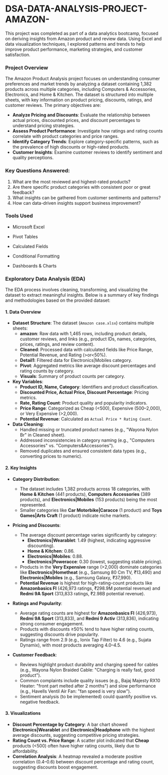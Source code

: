 # DSA-DATA-ANALYSIS-PROJECT-AMAZON-
This project was completed as part of a data analytics bootcamp, focused on deriving insights from Amazon product and review data. Using Excel and data visualization techniques, I explored patterns and trends to help improve product performance, marketing strategies, and customer satisfaction.

### Project Overview
The Amazon Product Analysis project focuses on understanding consumer preferences and market trends by analyzing a dataset containing 1,382 products across multiple categories, including Computers & Accessories, Electronics, and Home & Kitchen. The dataset is structured into multiple sheets, with key information on product pricing, discounts, ratings, and customer reviews. The primary objectives are:
- **Analyze Pricing and Discounts**: Evaluate the relationship between actual prices, discounted prices, and discount percentages to understand pricing strategies.
- **Assess Product Performance**: Investigate how ratings and rating counts correlate with product categories and price ranges.
- **Identify Category Trends**: Explore category-specific patterns, such as the prevalence of high discounts or high-rated products.
- **Customer Insights**: Examine customer reviews to identify sentiment and quality perceptions.

### Key Questions Answered:
1. What are the most reviewed and highest-rated products?
2. Are there specific product categories with consistent poor or great feedback?
3. What insights can be gathered from customer sentiments and patterns?
4. How can data-driven insights support business improvement?


### Tools Used
- Microsoft Excel

- Pivot Tables

- Calculated Fields

- Conditional Formatting

- Dashboards & Charts


### Exploratory Data Analysis (EDA)
The EDA process involves cleaning, transforming, and visualizing the dataset to extract meaningful insights. Below is a summary of key findings and methodologies based on the provided dataset:

#### 1. Data Overview
- **Dataset Structure**: The dataset (`Amazon case.xlsx`) contains multiple sheets:
  - **amazon**: Raw data with 1,465 rows, including product details, customer reviews, and links (e.g., product IDs, names, categories, prices, ratings, and review content).
  - **Cleaned**: Processed data with calculated fields like Price Range, Potential Revenue, and Rating (>or<50%).
  - **Detail1**: Filtered data for Electronics|Mobiles category.
  - **Pivot**: Aggregated metrics like average discount percentages and rating counts by category.
  - **Visuals**: Summary of product counts per category.
- **Key Variables**:
  - **Product ID, Name, Category**: Identifiers and product classification.
  - **Discounted Price, Actual Price, Discount Percentage**: Pricing metrics.
  - **Rate, Rating Count**: Product quality and popularity indicators.
  - **Price Range**: Categorized as Cheap (<500), Expensive (500–2,000), or Very Expensive (>2,000).
  - **Potential Revenue**: Calculated as `Actual Price * Rating Count`.
- **Data Cleaning**:
  - Handled missing or truncated product names (e.g., "Wayona Nylon Br" in Cleaned sheet).
  - Addressed inconsistencies in category naming (e.g., "Computers Accessories" vs. "Computers&Accessories").
  - Removed duplicates and ensured consistent data types (e.g., converting prices to numeric).

#### 2. Key Insights
- **Category Distribution**:
  - The dataset includes 1,382 products across 18 categories, with **Home & Kitchen** (441 products), **Computers Accessories** (389 products), and **Electronics|Mobiles** (153 products) being the most represented.
  - Smaller categories like **Car Motorbike|Caracce** (1 product) and **Toys Games|Arts Craft** (1 product) indicate niche markets.
  
- **Pricing and Discounts**:
  - The average discount percentage varies significantly by category:
    - **Electronics|Wearablet**: 1.49 (highest, indicating aggressive discounting).
    - **Home & Kitchen**: 0.86.
    - **Electronics|Mobiles**: 0.88.
    - **Electronics|Poweracce**: 0.30 (lowest, suggesting stable pricing).
  - Products in the **Very Expensive** range (>2,000) dominate categories like **Electronics|Hometheat** (e.g., Samsung 80 Cm TV, ₹13,490) and **Electronics|Mobiles** (e.g., Samsung Galaxy, ₹37,990).
  - **Potential Revenue** is highest for high-rating-count products like **Amazonbasics Fl** (426,973 ratings, ₹298.9M potential revenue) and **Redmi 9A Sport** (313,833 ratings, ₹2.98B potential revenue).

- **Ratings and Popularity**:
  - Average rating counts are highest for **Amazonbasics Fl** (426,973), **Redmi 9A Sport** (313,833), and **Redmi 9 Activ** (313,836), indicating strong consumer engagement.
  - Products with discounts ≥50% tend to have higher rating counts, suggesting discounts drive popularity.
  - Ratings range from 2.9 (e.g., Ionix Tap Filter) to 4.6 (e.g., Sujata Dynamix), with most products averaging 4.0–4.5.

- **Customer Feedback**:
  - Reviews highlight product durability and charging speed for cables (e.g., Wayona Nylon Braided Cable: "Charging is really fast, good product").
  - Common complaints include quality issues (e.g., Bajaj Majesty RX10 Heater: "front part melted after 2 months") and slow performance (e.g., Havells Ventil Air Fan: "fan speed is very slow").
  - Sentiment analysis (to be implemented) could quantify positive vs. negative feedback.

#### 3. Visualizations
- **Discount Percentage by Category**: A bar chart showed **Electronics|Wearablet** and **Electronics|Headphone** with the highest average discounts, suggesting competitive pricing strategies.
- **Rating Count vs. Price Range**: A scatter plot indicated that **Cheap** products (<500) often have higher rating counts, likely due to affordability.
- **Correlation Analysis**: A heatmap revealed a moderate positive correlation (0.4–0.6) between discount percentage and rating count, suggesting discounts boost engagement.




